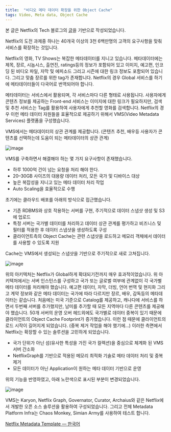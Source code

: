 ```yaml
---
title:  "비디오 메타 데이터 확장을 위한 Object Cache"
tags: Video, Meta data, Object Cache
---
```

본 글은 Netflix의 Tech 블로그의 [글](https://medium.com/netflix-techblog/object-cache-for-scaling-video-metadata-management-c3c17830983e)을 기반으로 작성되었습니다.

Netflix의 도전 과제중 하나는 40개국 이상의 3천 6백만명의 고객의 요구사항을 맞춰 서비스를 확장하는 것입니다.

Netflix의 영화, TV Shows는 복잡한 메타데이터를 지니고 있습니다. 메타데이터에는 제목, 장르, 시놉시스, 출연진, ratings등의 정보가 포함되어 있고 이미지, 예고편, 인코딩 된 비디오 파일, 자막 및 에피소드 그리고 시즌에 대한 링크 정보도 포함되어 있습니다. 그리고 맞춤 장르를 위한 tag가 존재합니다. Netflix의 경우 Global 서비스를 하기에 메타데이터들이 다국어로 번역되어야 합니다.

메타데이터는 서비스에서 활용되며, 각 서비스마다 다른 형태로 사용됩니다. 사용자에게 콘텐츠 정보를 제공하는 Front-end 서비스는 이미지에 대한 링크가 필요하지만, 검색 및 추천 서비스는 Tag를 활용하여 사용자에게 추천할 영화를 검색합니다. Netflix의 경우 이런 메타 데이터 자원들을 효율적으로 제공하기 위해서 VMS(Video Metadata Services) 플랫폼을 구성했습니다.

VMS에서는 메타데이터의 상관 관계를 제공합니다. (콘텐츠 추천, 배우등 사용자가 콘텐츠를 선택하는데 도움이 되는 메타데이터의 상관 관계)

![image](https://user-images.githubusercontent.com/111643/116031458-b19c9180-a698-11eb-8ae4-c512b6964c17.png)

VMS를 구축하면서 해결해야 하는 몇 가지 요구사항이 존재했습니다.
* 하루 1000억 건이 넘는 요청을 처리 해야 한다.
* 20–30GB 사이즈의 대용량 데이터 처리, 모든 국가 및 디바이스 대상
* 높은 복잡성을 지니고 있는 메타 데이터 처리 작업
* Auto Scaling을 효율적으로 수행

초기에는 클라우드 배포를 아래의 방식으로 접근했습니다.
* 기존 RDBMS와 상호 작용하는 서버를 구현, 주기적으로 데이터 스냅샷 생성 및 S3에 업로드
* 특정 서버는 국가별 데이터를 처리하고 데이터 상관 관계를 평가하고 비즈니스 및 필터를 적용한 후 데이터 스냅샷을 생성하도록 구성
* 클라이언트측의 Object Cache는 관련 스냅샷을 로드하고 메모리 객체에서 데이터를 사용할 수 있도록 지원

Cache는 VMS에서 생성되는 스냅샷을 기반으로 주기적으로 새로 고쳐집니다.

![image](https://user-images.githubusercontent.com/111643/116031521-d0028d00-a698-11eb-934c-089017d677c8.png)

위의 아키텍처는 Netflix가 Global하게 확대되기전까지 매우 효과적이었습니다. 위 아키텍처에서는 서버 인스턴스를 구성하고 국가 또는 글로벌 여부에 관계없이 각 국가별 메타 데이터를 처리해야 했습니다. 예고편 데이터, 자막, 더빙, 언어 번역 및 현지화 그리고 계약 정보와 같은 메타 데이터는 국가에 따라 다르지만 장르, 배우, 감독등의 메타데이터는 같습니다.
처음에는 미국 기준으로 Catalog를 제공하고, 캐나다에 서비스를 하면서 두번째 서버를 추가했지만, 남미를 추가할 때 모든 지역마다 다른 콘텐츠를 제공해야 했습니다. 50개 서버의 운영 오버 헤드외에도 국가별로 데이터 중복이 있기 때문에 클라이언트의 Object Cache Footprint가 증가했습니다. 이런 점 때문에 클라이언트의 로드 시작이 길어지게 되었습니다. (중복 제거 작업을 해야 했기에…) 이러한 측면에서 Netflix는 확장할 수 있는 솔루션을 고민하게 되었습니다.
* 국가 단위가 아닌 섬(유사한 특성을 가진 국가 컬렉션)을 중심으로 체계화 된 VMS 서버 간소화
* NetflixGraph를 기반으로 적용된 메모리 최적화 기술로 메타 데이터 처리 및 중복 제거
* 모든 데이터가 아닌 Application이 원하는 메타 데이터 기반으로 운영

위의 기능을 반영하였고, 아래 노란색으로 표시된 부분이 변경되었습니다.

![image](https://user-images.githubusercontent.com/111643/116031553-e01a6c80-a698-11eb-9b98-24b3f7dcbb9e.png)

VMS는 Karyon, Netflix Graph, Governator, Curator, Archaius와 같은 Netflix에서 개발한 오픈 소스 솔루션을 활용하여 구성되었습니다. 그리고 전체 Metadata Platform Infra는 Chaos Monkey, Simian Army를 사용하여 테스트 합니다.

[Netflix Metadata Template — 한국어](https://drive.google.com/file/d/0B-s1wSZpxnXkZDgzalpldXppd0k/view?usp=sharing)
